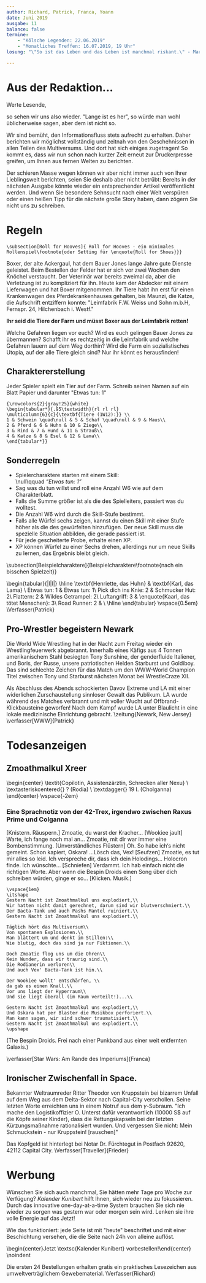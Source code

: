 ```yaml
---
author: Richard, Patrick, Franca, Yoann
date: Juni 2019
ausgabe: 11
balance: false
termine:
    - "Kölsche Legenden: 22.06.2019"
    - "Monatliches Treffen: 16.07.2019, 19 Uhr"
losung: "\"So ist das Leben und das Leben ist manchmal riskant.\" - Martin Schneider, Autodieb"

---
```

# Aus der Redaktion...
Werte Lesende,

so sehen wir uns also wieder.
"Lange ist es her", so würde man wohl üblicherweise sagen, aber dem ist nicht so.

Wir sind bemüht, den Informationsfluss stets aufrecht zu erhalten.
Daher berichten wir möglichst vollständig und zeitnah von den Geschehnissen in allen Teilen des Multiversums.
Und dort hat sich einiges zugetragen!
So kommt es, dass wir nun schon nach kurzer Zeit erneut zur Druckerpresse greifen, um Ihnen aus fernen Welten zu berichten.

Der schieren Masse wegen können wir aber nicht immer auch von Ihrer Lieblingswelt berichten, seien Sie deshalb aber nicht betrübt: Bereits in der nächsten Ausgabe könnte wieder ein entsprechender Artikel veröffentlicht werden.
Und wenn Sie besondere Sehnsucht nach einer Welt verspüren oder einen heißen Tipp für die nächste große Story haben, dann zögern Sie nicht uns zu schreiben.

<!--Also: Schön, dass Sie uns wieder lesen! -->

# Regeln
```{=tex}
\subsection[Roll for Hooves]{ Roll for Hooves - ein minimales Rollenspiel\footnote{oder Setting für \enquote{Roll for Shoes}}}
```
Boxer, der alte Ackergaul, hat dem Bauer Jones lange Jahre gute Dienste geleistet. Beim Bestellen der Felder hat er sich vor zwei Wochen den Knöchel verstaucht. Der Veterinär war bereits zweimal da, aber die Verletzung ist zu kompliziert für ihn.
Heute kam der Abdecker mit einem Lieferwagen und hat Boxer mitgenommen. Ihr Tiere habt ihn erst für einen Krankenwagen des Pferdekrankenhauses gehalten, bis Maunzi, die Katze, die Aufschrift entziffern konnte:
"Leimfabrik F.W. Weiss und Sohn m.b.H, Fernspr. 24, Hilchenbach i. Westf."

**Ihr seid die Tiere der Farm und müsst Boxer aus der Leimfabrik retten!**

Welche Gefahren liegen vor euch?
Wird es euch gelingen Bauer Jones zu übermannen?
Schafft ihr es rechtzeitig in die Leimfabrik und welche Gefahren lauern auf dem Weg dorthin?
Wird die Farm ein sozialistisches Utopia, auf der alle Tiere gleich sind?
Nur ihr könnt es herausfinden!

## Charaktererstellung
Jeder Spieler spielt ein Tier auf der Farm. Schreib seinen Namen auf ein Blatt Papier und darunter "Etwas tun: 1"

```{=tex}
{\rowcolors{2}{gray!25}{white}
\begin{tabular*}{.95\textwidth}{rl rl rl}
\multicolumn{6}{c}{\textbf{Tiere (1W12):}} \\
1 & Schwein \quad\null & 5 & Schaf \quad\null & 9 & Maus\\
2 & Pferd & 6 & Huhn & 10 & Ziege\\
3 & Rind & 7 & Hund & 11 & Strauß\\
4 & Katze & 8 & Esel & 12 & Lama\\
\end{tabular*}}
```

## Sonderregeln
- Spielercharaktere starten mit einem Skill:  
    \null\qquad _“Etwas tun: 1”_
- Sag was du tun willst und roll eine Anzahl W6 wie auf dem Charakterblatt.
- Falls die Summe größer ist als die des Spielleiters, passiert was du wolltest.
- Die Anzahl W6 wird durch die Skill-Stufe bestimmt.
- Falls alle Würfel sechs zeigen, kannst du einen Skill mit einer Stufe höher als die des gewürfelten hinzufügen. Der neue Skill muss die spezielle Situation abbilden, die gerade passiert ist.
- Für jede gescheiterte Probe, erhalte einen XP.
- XP können Würfel zu einer Sechs drehen, allerdings nur um neue Skills zu lernen, das Ergebnis bleibt gleich.

\subsection[Beispielcharaktere]{Beispielcharaktere\footnote{nach ein bisschen Spielzeit}}

\begin{tabular}{|l|l|}
\hline
\textbf{Henriette, das Huhn} & \textbf{Karl, das Lama} \\
Etwas tun: 1 & Etwas tun: 1\\
Pick dich ins Knie: 2 & Schmucker Hut: 2\\
Flattern: 2 & Wildes Getrampel: 2\\
Luftangriff: 3 & \enquote{Kaarl, das tötet Menschen}: 3\\
Road Runner: 2 & \\ \hline
\end{tabular}
\vspace{0.5em}
\Verfasser{Patrick}

## Pro-Wrestler begeistern Newark
Die World Wide Wrestling hat in der Nacht zum Freitag wieder ein Wrestlingfeuerwerk abgebrannt. Innerhalb eines Käfigs aus 4 Tonnen amerikanischem Stahl besiegten Tony Sunshine, der genderfluide Italiener, und Boris, der Russe, unsere patriotischen Helden Starburst und Goldiboy. Das sind schlechte Zeichen für das Match um den WWW-World Champion Titel zwischen Tony und Starburst nächsten Monat bei WrestleCraze XII.

Als Abschluss des Abends schockierten Davov Extreme und LA mit einer widerlichen Zurschaustellung sinnloser Gewalt das Publikum. LA wurde während des Matches verbrannt und mit voller Wucht auf Offbrand-Klickbausteine geworfen! Nach dem Kampf wurde LA unter Blaulicht in eine lokale medizinische Einrichtung gebracht.
\zeitung{Newark, New Jersey}
\verfasser[WWW]{Patrick}

# Todesanzeigen
## Zmoathmalkul Xreer
\begin{center}
\textit{Copilotin, Assistenzärztin, Schrecken aller Nexu} \\
\textasteriskcentered{} ? (Rodia) \\
\textdagger{} 19 I. (Cholganna)
\end{center}
\vspace{-2em}

### Eine Sprachnotiz von der 42-Trex, irgendwo zwischen Raxus Prime und Colganna
[Knistern. Räuspern.] Zmoatie, du warst der Kracher… [Wookiee jault] Warte, ich fange noch mal an… Zmoatie, mit dir war immer eine Bombenstimmung. [Unverständliches Flüstern] Oh. So habe ich‘s nicht gemeint. Schon kapiert, Oskara! ...Lösch das, Vex! [Seufzen] Zmoatie, es tut mir alles so leid. Ich verspreche dir, dass ich dein Holodings... Holocron finde. Ich wünschte... [Schniefen] Verdammt. Ich hab einfach nicht die richtigen Worte. Aber wenn die Bespin Droids einen Song über dich schreiben würden, ginge er so... [Klicken. Musik.]

```{=latex}
\vspace{1em}
\itshape
Gestern Nacht ist Zmoathmalkul uns explodiert,\\
Wir hatten nicht damit gerechnet, darum sind wir blutverschmiert.\\
Der Bacta-Tank und auch Pashs Mantel ruiniert.\\
Gestern Nacht ist Zmoathmalkul uns explodiert.\\

Täglich hört das Multiversum\\
Von spontanen Explosionen.\\
Man blättert um und denkt im Stillen:\\
Wie blutig, doch das sind ja nur Fiktionen.\\

Doch Zmoatie flog uns um die Ohren\\
Kein Wunder, dass wir traurig sind.\\
Die Rodianerin verloren\\
Und auch Vex' Bacta-Tank ist hin.\\

Der Wookiee wollt' entschärfen, \\
da gab es einen Knall.\\
Vor uns liegt der Hyperraum\\
Und sie liegt überall (im Raum verteilt!)...\\

Gestern Nacht ist Zmoathmalkul uns explodiert,\\
Und Oskara hat per Blaster die Musikbox perforiert.\\
Man kann sagen, wir sind schwer traumatisiert.\\
Gestern Nacht ist Zmoathmalkul uns explodiert.\\
\upshape
```
(The Bespin Droids. Frei nach einer Punkband aus einer weit entfernten Galaxis.)

\verfasser[Star Wars: Am Rande des Imperiums]{Franca}

## Ironischer Zwischenfall in Space.
Bekannter Weltraumreder Ritter Theodor von Kruppstein bei bizarrem Unfall auf dem Weg aus dem Delta-Sektor nach Capital-City verschollen. Seine letzten Worte erreichten uns in einem Notruf aus dem $\gamma$-Subraum. "Ich mache den Logistikoffizier O. Unterst dafür verantwortlich (10000 S$ auf die Köpfe seiner Kinder), dass die Rettungskapseln bei der letzten Kürzungsmaßnahme rationalisiert wurden. Und vergessen Sie nicht: Mein Schmuckstein - nur Kruppstein! [rauschen]"

Das Kopfgeld ist hinterlegt bei Notar Dr. Fürchtegut in Postfach 92620, 42112 Capital City.
\Verfasser[Traveller]{Frieder}

# Werbung
Wünschen Sie sich auch manchmal, Sie hätten mehr Tage pro Woche zur Verfügung?
_Kalender Kunibert_ hilft Ihnen, sich wieder neu zu fokussieren.
Durch das innovative one-day-at-a-time System brauchen Sie sich nie wieder zu sorgen was gestern war oder morgen sein wird.
Lenken sie ihre volle Energie auf das Jetzt!

Wie das funktioniert: jede Seite ist mit "heute" beschriftet und mit einer Beschichtung versehen, die die Seite nach 24h von alleine auflöst.

\begin{center}Jetzt \textsc{Kalender Kunibert} vorbestellen!\end{center} \noindent

Die ersten 24 Bestellungen erhalten gratis ein praktisches Lesezeichen aus umweltverträglichem Gewebematerial.
\Verfasser{Richard}
